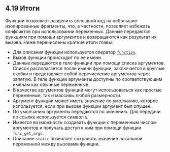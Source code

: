 ## 4.19 Итоги
Функции позволяют разделить сплошной код на небольшие изолированные
фрагменты, что, в частности, позволяет избежать конфликтов при 
использовании переменных. Данные передаются функциям при помощи аргументов и возвращаются как результат их вызова. Ниже перечислены краткие итоги главы:  
+ Для описания функции используется оператор [`function`](src/4._funkcii/4.1_sozdanie-funkcii.md).
+ Вызов функции происходит по ее имени.
+ Данные передаются в тело функции при помощи списка аргументов. 
Список располагается после имени функции, заключается в круглые скобки
и представляет собой перечисление аргументов через запятую. В теле 
функции аргументы доступны по соответствующим именам как обычные
переменные.
+ В качестве аргументов функций могут использоваться как простые 
переменные, так и массивы любой размерности.
+ Аргумент функции может иметь значение по умолчанию, которое 
используется, если при вызове функции аргумент был опущен.
+ По умолчанию аргументы передаются по значению. Для передачи по 
ссылке используется символ `&`.
+ Имеется возможность создавать функции с переменным числом 
аргументов и получать доступ к ним при помощи функции `func_get_args`.
+ Описание `static` позволяет сохранять значение локальной переменной 
между вызовами функции.